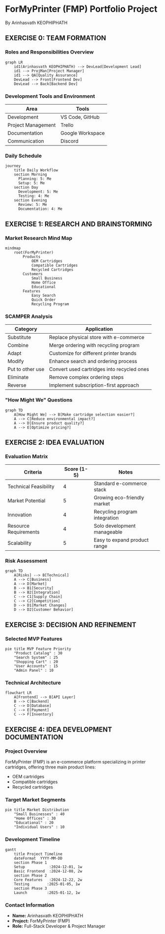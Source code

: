 # ForMyPrinter (FMP) Portfolio Project
By Arinhasvath KEOPHIPHATH

## EXERCISE 0: TEAM FORMATION

### Roles and Responsibilities Overview

```mermaid
graph LR
    id1(Arinhasvath KEOPHIPHATH) --> DevLead[Development Lead]
    id1 --> ProjMan[Project Manager]
    id1 --> QA[Quality Assurance]
    DevLead --> Front[Frontend Dev]
    DevLead --> Back[Backend Dev]
```

### Development Tools and Environment

| Area | Tools |
|------|-------|
| Development | VS Code, GitHub |
| Project Management | Trello |
| Documentation | Google Workspace |
| Communication | Discord |

### Daily Schedule

```mermaid
journey
    title Daily Workflow
    section Morning
      Planning: 5: Me
      Setup: 5: Me
    section Day
      Development: 5: Me
      Testing: 4: Me
    section Evening
      Review: 5: Me
      Documentation: 4: Me
```

## EXERCISE 1: RESEARCH AND BRAINSTORMING

### Market Research Mind Map

```mermaid
mindmap
    root(ForMyPrinter)
        Products
            OEM Cartridges
            Compatible Cartridges
            Recycled Cartridges
        Customers
            Small Business
            Home Office
            Educational
        Features
            Easy Search
            Quick Order
            Recycling Program
```

### SCAMPER Analysis

| Category | Application |
|----------|-------------|
| Substitute | Replace physical store with e-commerce |
| Combine | Merge ordering with recycling program |
| Adapt | Customize for different printer brands |
| Modify | Enhance search and ordering process |
| Put to other use | Convert used cartridges into recycled ones |
| Eliminate | Remove complex ordering steps |
| Reverse | Implement subscription-first approach |

### "How Might We" Questions

```mermaid
graph TD
    A[How Might We] --> B[Make cartridge selection easier?]
    A --> C[Reduce environmental impact?]
    A --> D[Ensure product quality?]
    A --> E[Optimize pricing?]
```

## EXERCISE 2: IDEA EVALUATION

### Evaluation Matrix

| Criteria | Score (1-5) | Notes |
|----------|-------------|-------|
| Technical Feasibility | 4 | Standard e-commerce stack |
| Market Potential | 5 | Growing eco-friendly market |
| Innovation | 4 | Recycling program integration |
| Resource Requirements | 4 | Solo development manageable |
| Scalability | 5 | Easy to expand product range |

### Risk Assessment

```mermaid
graph TD
    A[Risks] --> B[Technical]
    A --> C[Business]
    A --> D[Market]
    B --> B1[Security]
    B --> B2[Integration]
    C --> C1[Supply Chain]
    C --> C2[Competition]
    D --> D1[Market Changes]
    D --> D2[Customer Behavior]
```

## EXERCISE 3: DECISION AND REFINEMENT

### Selected MVP Features

```mermaid
pie title MVP Feature Priority
    "Product Catalog" : 30
    "Search System" : 25
    "Shopping Cart" : 20
    "User Accounts" : 15
    "Admin Panel" : 10
```

### Technical Architecture

```mermaid
flowchart LR
    A[Frontend] --> B[API Layer]
    B --> C[Backend]
    C --> D[Database]
    C --> E[Payment]
    C --> F[Inventory]
```

## EXERCISE 4: IDEA DEVELOPMENT DOCUMENTATION

### Project Overview

ForMyPrinter (FMP) is an e-commerce platform specializing in printer cartridges, offering three main product lines:
- OEM cartridges
- Compatible cartridges
- Recycled cartridges

### Target Market Segments

```mermaid
pie title Market Distribution
    "Small Businesses" : 40
    "Home Offices" : 30
    "Educational" : 20
    "Individual Users" : 10
```

### Development Timeline

```mermaid
gantt
    title Project Timeline
    dateFormat  YYYY-MM-DD
    section Phase 1
    Setup           :2024-12-01, 1w
    Basic Frontend  :2024-12-08, 2w
    section Phase 2
    Core Features   :2024-12-22, 2w
    Testing        :2025-01-05, 1w
    section Phase 3
    Launch         :2025-01-12, 1w
```

### Contact Information
- **Name:** Arinhasvath KEOPHIPHATH
- **Project:** ForMyPrinter (FMP)
- **Role:** Full-Stack Developer & Project Manager